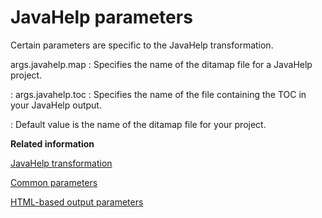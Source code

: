 # JavaHelp parameters

Certain parameters are specific to the JavaHelp transformation.

args.javahelp.map
:   Specifies the name of the ditamap file for a JavaHelp project.

:   args.javahelp.toc
:   Specifies the name of the file containing the TOC in your JavaHelp output.

:   Default value is the name of the ditamap file for your project.

**Related information**  


[JavaHelp transformation](../user-guide/dita2javahelp.md)

[Common parameters](../parameters/parameters-base.md)

[HTML-based output parameters](../parameters/parameters-base-html.md)

